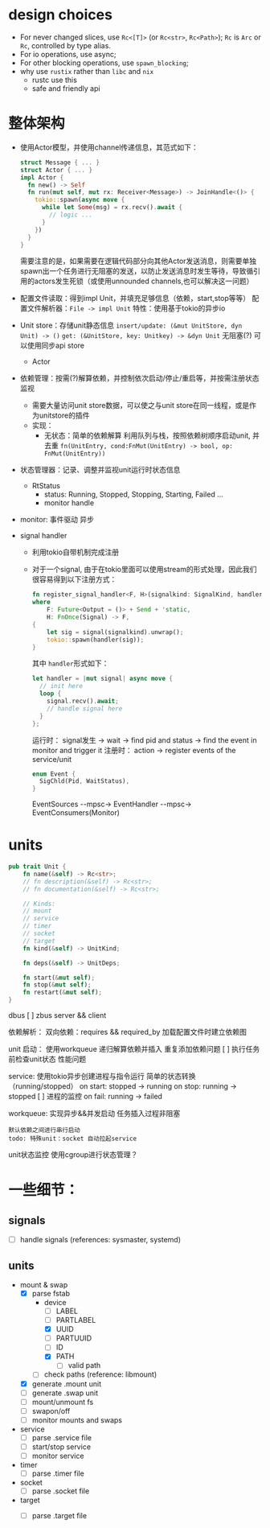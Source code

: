 # design choices

- For never changed slices, use `Rc<[T]>` (or `Rc<str>`, `Rc<Path>`);
  `Rc` is `Arc` or `Rc`, controlled by type alias.
- For io operations, use async;
- For other blocking operations, use `spawn_blocking`;
- why use `rustix` rather than `libc` and `nix`
  - rustc use this
  - safe and friendly api

# 整体架构

- 使用Actor模型，并使用channel传递信息，其范式如下：
  ```rust
  struct Message { ... }
  struct Actor { ... }
  impl Actor {
    fn new() -> Self
    fn run(mut self, mut rx: Receiver<Message>) -> JoinHandle<()> {
      tokio::spawn(async move {
        while let Some(msg) = rx.recv().await {
          // logic ...
        }
      })
    }
  }
  ```
  需要注意的是，如果需要在逻辑代码部分向其他Actor发送消息，则需要单独spawn出一个任务进行无阻塞的发送，以防止发送消息时发生等待，导致循引用的actors发生死锁（或使用unnounded channels,也可以解决这一问题）

- 配置文件读取：得到impl Unit，并填充足够信息（依赖，start,stop等等）
  配置文件解析器：`File -> impl Unit`
  特性：使用基于tokio的异步io

- Unit store：存储unit静态信息
  `insert/update: (&mut UnitStore, dyn Unit) -> ()`
  `get: (&UnitStore, key: Unitkey) -> &dyn Unit`
  无阻塞(?) 可以使用同步api
  store
    - Actor

- 依赖管理：按需(?)解算依赖，并控制依次启动/停止/重启等，并按需注册状态监视
  - 需要大量访问unit store数据，可以使之与unit store在同一线程，或是作为unitstore的插件
  - 实现：
    - 无状态：简单的依赖解算
      利用队列与栈，按照依赖树顺序启动unit, 并去重
      `fn(UnitEntry, cond:FnMut(UnitEntry) -> bool, op: FnMut(UnitEntry))`

- 状态管理器：记录、调整并监视unit运行时状态信息
  - RtStatus
    - status: Running, Stopped, Stopping, Starting, Failed ...
    - monitor handle

- monitor: 事件驱动 异步
- signal handler
  - 利用tokio自带机制完成注册
  - 对于一个signal, 由于在tokio里面可以使用stream的形式处理，因此我们很容易得到以下注册方式：
    ```rust
    fn register_signal_handler<F, H>(signalkind: SignalKind, handler: H)
    where
        F: Future<Output = ()> + Send + 'static,
        H: FnOnce(Signal) -> F,
    {
        let sig = signal(signalkind).unwrap();
        tokio::spawn(handler(sig));
    }

    ```
    其中 `handler`形式如下：
    ```rust
    let handler = |mut signal| async move {
      // init here
      loop {
        signal.recv().await;
        // handle signal here
      }
    };
    ```

    运行时： signal发生 -> wait -> find pid and status -> find the event in monitor and trigger it
    注册时： action -> register events of the service/unit

    ```rust
    enum Event {
      SigChld(Pid, WaitStatus),
    }
    ```
    EventSources --mpsc-> EventHandler --mpsc-> EventConsumers(Monitor)

# units

```rust
pub trait Unit {
    fn name(&self) -> Rc<str>;
    // fn description(&self) -> Rc<str>;
    // fn documentation(&self) -> Rc<str>;

    // Kinds:
    // mount
    // service
    // timer
    // socket
    // target
    fn kind(&self) -> UnitKind;

    fn deps(&self) -> UnitDeps;

    fn start(&mut self);
    fn stop(&mut self);
    fn restart(&mut self);
}
```

dbus
  [ ] zbus server && client

依赖解析：
    双向依赖：requires && required_by
    加载配置文件时建立依赖图

unit 启动：
    使用workqueue
        递归解算依赖并插入
          重复添加依赖问题
            [ ] 执行任务前检查unit状态
            性能问题


service:
    使用tokio异步创建进程与指令运行
    简单的状态转换（running/stopped）
      on start: stopped -> running
      on stop: running -> stopped
    [ ] 进程的监控
      on fail: running -> failed

workqueue:
    实现异步&&并发启动
      任务插入过程非阻塞
      
    默认依赖之间进行串行启动
    todo: 特殊unit：socket 自动拉起service

unit状态监控
    使用cgroup进行状态管理？


# 一些细节：

## signals

- [ ] handle signals (references: sysmaster, systemd)

## units
- mount & swap
  - [X] parse fstab
    - device
      - [ ] LABEL
      - [ ] PARTLABEL
      - [X] UUID
      - [ ] PARTUUID
      - [ ] ID
      - [X] PATH
        - [ ] valid path
    - [ ] check paths (reference: libmount)
  - [x] generate .mount unit
  - [ ] generate .swap unit
  - [ ] mount/unmount fs
  - [ ] swapon/off
  - [ ] monitor mounts and swaps

- service
  - [ ] parse .service file
  - [ ] start/stop service
  - [ ] monitor service
  
- timer
  - [ ] parse .timer file
- socket
  - [ ] parse .socket file
- target
  - [ ] parse .target file

